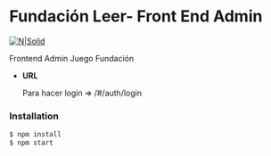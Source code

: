 # Fundación Leer- Front End Admin

[![N|Solid](https://www.leer.org/files/img/fundacion-leer-logo-20.svg)](https://leer.org)



  Frontend Admin Juego Fundación





* **URL**

  Para hacer login => /#/auth/login







### Installation

```sh
$ npm install 
$ npm start
```
